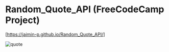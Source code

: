 # Random_Quote_API (FreeCodeCamp Project)

[https://jaimin-p.github.io/Random_Quote_API/]

![quote](https://user-images.githubusercontent.com/37629359/45276097-6654f680-b48e-11e8-8c48-aab1032176a9.PNG)

